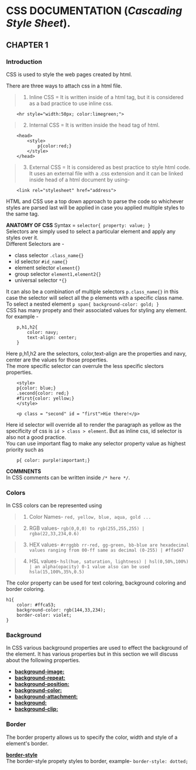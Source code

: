 # **CSS DOCUMENTATION** (_Cascading Style Sheet_).

## **CHAPTER 1** 
### **Introduction**  

CSS is used to style the web pages created by html.

There are three ways to attach css in a html file.

> 1. Inline CSS = It is written inside of a html tag, but it is considered as a bad practice to use inline css.
```
    <hr style="width:50px; color:limegreen;"> 
```

> 2. Internal CSS = It is written inside the head tag of html.
```
    <head>
        <style>
            p{color:red;}
        </style>
    </head>
```
> 3. External CSS = It is considered as best practice to style html code. It uses an external file with a .css extension and it can be linked inside head of a html document by using- 
```
    <link rel="stylesheet" href="address">
```
HTML and CSS use a top down approach to parse the code so whichever styles are parsed last will be applied in case you applied multiple styles to the same tag.

**ANATOMY OF CSS**
Syntax = `` selector{ property: value; } ``  
Selectors are simply used to select a particular element and apply any styles over it.  
Different Selectors are -
- class selector ``.class_name{}``  
- id selector ``#id_name{}``  
- element selector ``element{}``
- group selector  ``element1,element2{}`` 
- universal selector  ``*{}`` 

It can also be a combination of multiple selectors ``p.class_name{}`` in this case the selector will select all the p elements with a specific class name.  
To select a nested element ``p span{ background-color: gold; }``  
CSS has many propety and their associated values for styling any element. for example -  
```
    p,h1,h2{
        color: navy;
        text-align: center;
    }
```
Here p,h1,h2 are the selectors, color,text-align are the properties and navy, center are the values for those properties.  
The more specific selector can overrule the less specific slectors properties. 
```
    <style>
    p{color: blue;}
    .second{color: red;}
    #first{color: yellow;}
    </style>

    <p class = "second" id = "first">Hie there!</p>
```
Here id selector will override all to render the paragraph as yellow as the specificity of css is ``id > class > element``. But as inline css, id selector is also not a good practice.  
You can use important flag to make any selector property value as highest priority such as 
```
    p{ color: purple!important;}
```
**COMMNENTS**  
In CSS comments can be written inside `` /* here */ ``. 

### **Colors**
In CSS colors can be represented using
> 1. Color Names- ``red, yellow, blue, aqua, gold ...``  

> 2. RGB values- ``rgb(0,0,0) to rgb(255,255,255) | rgba(22,33,234,0.6)``

> 3. HEX values- ``#rrggbb rr-red, gg-green, bb-blue are hexadecimal values ranging from 00-ff same as decimal (0-255) | #ffad47``

> 4. HSL values- ``hsl(hue, saturation, lightness) | hsl(0,50%,100%) | an alpha(opacity) 0-1 value also can be used hsla(15,100%,35%,0.5)``  

The color property can be used for text coloring, background coloring and border coloring.
```
h1{
    color: #ffca53; 
    background-color: rgb(144,33,234);
    border-color: violet;
}
```

### **Background**
In CSS various background properties are used to effect the background of the element. It has various properties but in this section we will discuss about the following properties.  

- [**background-image:**](https://developer.mozilla.org/en-US/docs/Web/CSS/background-image)
- [**background-repeat:**](https://developer.mozilla.org/en-US/docs/Web/CSS/background-repeat)
- [**background-position:**](https://developer.mozilla.org/en-US/docs/Web/CSS/background-position)
- [**background-color:**](https://developer.mozilla.org/en-US/docs/Web/CSS/background-color)
- [**background-attachment:**](https://developer.mozilla.org/en-US/docs/Web/CSS/background-attachment)
- [**background:**](https://developer.mozilla.org/en-US/docs/Web/CSS/background)
- [**background-clip:**](https://developer.mozilla.org/en-US/docs/Web/CSS/background-clip)

 

### **Border**
The border property allows us to specify the color, width and style of a element's border.  

<u>**border-style**</u>  
The border-style propety styles to border, example- ``border-style: dotted;``






